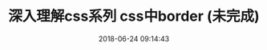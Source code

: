 ---
title: 深入理解css系列 css中border (未完成)
date: 2018-06-24 09:14:43
tags: [Css]
categories: [Css]
description: css中border实现三角形、box-sizing不同应用等等
---